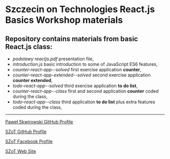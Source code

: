 # Szczecin on Technologies React.js Basics Workshop materials

## Repository contains materials from basic React.js class:
  - _podstawy reactjs.pdf_ presentation file,
  - _introduction.js_ basic introduction to some of JavaScript ES6 features,
  - _counter-react-app--solved_ first exercise application __counter__,
  - _counter-react-app-extended--solved_ second exercise application __counter extended__,
  - _todo-react-app--solved_ third exercise application __to do list__,
  - _counter-react-app--class_ first and second application __counter__ coded during the class,
  - _todo-react-app--class_ third application __to do list__ plus extra features coded during the class,

---
[Paweł Skwirowski GitHub Profile](https://github.com/skwirowski "Paweł Skwirowski GitHub")

[SZoT GitHub Profile](https://github.com/SzczecinTech "Szczecin on Technologies GitHub")

[SZoT Facebook Profile](https://www.facebook.com/szczecintech "Szczecin on Technologies Facebook")

[SZoT Web Site](https://szot.tech "Szczecin on Technologies Web Site")
